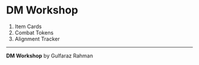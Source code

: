 # DM Workshop

1. Item Cards
2. Combat Tokens
3. Alignment Tracker

---

**DM Workshop** by Gulfaraz Rahman
